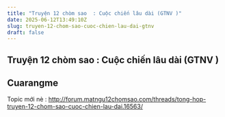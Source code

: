 ```yaml
---
title: "Truyện 12 chòm sao  : Cuộc chiến lâu dài (GTNV )"
date: 2025-06-12T13:49:10Z
slug: truyen-12-chom-sao-cuoc-chien-lau-dai-gtnv
draft: false
---
```


## Truyện 12 chòm sao  : Cuộc chiến lâu dài (GTNV )

## Cuarangme

Topic mới nè : http://forum.matngu12chomsao.com/threads/tong-hop-truyen-12-chom-sao-cuoc-chien-lau-dai.16563/